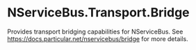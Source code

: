 # NServiceBus.Transport.Bridge

Provides transport bridging capabilities for NServiceBus. See https://docs.particular.net/nservicebus/bridge for more details.
